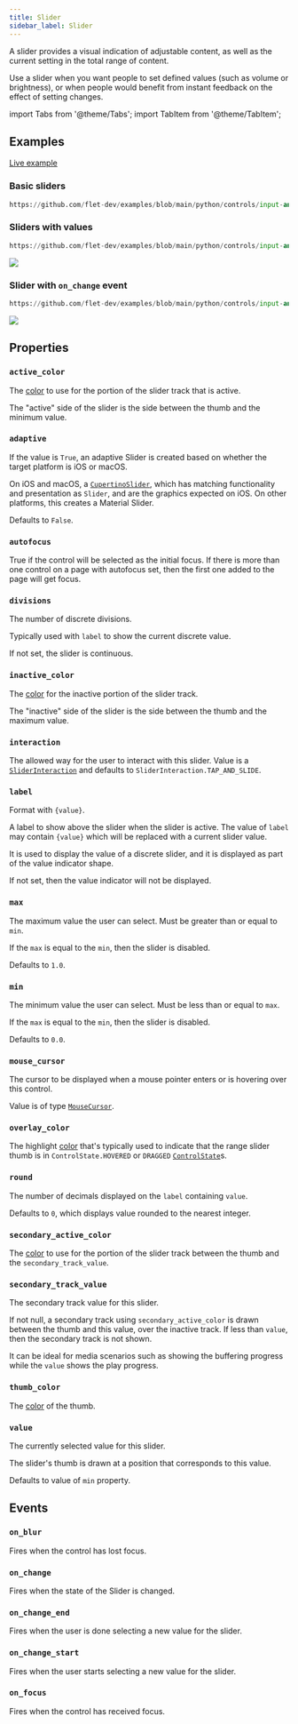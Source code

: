 ```yaml
---
title: Slider
sidebar_label: Slider
---
```


A slider provides a visual indication of adjustable content, as well as the current setting in the total range of content.

Use a slider when you want people to set defined values (such as volume or brightness), or when people would benefit from instant feedback on the effect of setting changes.

import Tabs from '@theme/Tabs';
import TabItem from '@theme/TabItem';

## Examples

[Live example](https://flet-controls-gallery.fly.dev/input/slider)

### Basic sliders



```python reference
https://github.com/flet-dev/examples/blob/main/python/controls/input-and-selections/slider/slider-basic.py
```


### Sliders with values



```python reference
https://github.com/flet-dev/examples/blob/main/python/controls/input-and-selections/slider/slider-values.py
```

<img src="/img/docs/controls/slider/slider-with-custom-content.gif" className="screenshot-30"/>

### Slider with `on_change` event


```python reference
https://github.com/flet-dev/examples/blob/main/python/controls/input-and-selections/slider/slider-with-change.py
```


<img src="/img/docs/controls/slider/slider-with-change-event.gif" className="screenshot-30"/>

## Properties

### `active_color`

The [color](/docs/reference/colors) to use for the portion of the slider track that is active.

The "active" side of the slider is the side between the thumb and the minimum value.

### `adaptive`

If the value is `True`, an adaptive Slider is created based on whether the target platform is iOS or macOS.

On iOS and macOS, a [`CupertinoSlider`](/docs/controls/cupertinoslider), which has matching functionality and presentation as `Slider`, and are the graphics expected on iOS. On other platforms, this creates a Material Slider.

Defaults to `False`.

### `autofocus`

True if the control will be selected as the initial focus. If there is more than one control on a page with autofocus set, then the first one added to the page will get focus.

### `divisions`

The number of discrete divisions.

Typically used with `label` to show the current discrete value.

If not set, the slider is continuous.

### `inactive_color`

The [color](/docs/reference/colors) for the inactive portion of the slider track.

The "inactive" side of the slider is the side between the thumb and the maximum value.

### `interaction`

The allowed way for the user to interact with this slider. Value is
a [`SliderInteraction`](/docs/reference/types/sliderinteraction) and defaults to `SliderInteraction.TAP_AND_SLIDE`.

### `label`

Format with `{value}`.

A label to show above the slider when the slider is active. The value of `label` may contain `{value}` which will be replaced with a current slider value.

It is used to display the value of a discrete slider, and it is displayed as part of the value indicator shape.

If not set, then the value indicator will not be displayed.

### `max`

The maximum value the user can select. Must be greater than or equal to `min`.

If the `max` is equal to the `min`, then the slider is disabled.

Defaults to `1.0`.

### `min`

The minimum value the user can select. Must be less than or equal to `max`.

If the `max` is equal to the `min`, then the slider is disabled.

Defaults to `0.0`.

### `mouse_cursor`

The cursor to be displayed when a mouse pointer enters or is hovering over this control.

Value is of type [`MouseCursor`](/docs/reference/types/mousecursor).

### `overlay_color`

The highlight [color](/docs/reference/colors) that's typically used to indicate that the range slider thumb is
in `ControlState.HOVERED` or `DRAGGED` [`ControlState`](/docs/reference/types/controlstate)s.

### `round`

The number of decimals displayed on the `label` containing `value`.

Defaults to `0`, which displays value rounded to the nearest integer.

### `secondary_active_color`

The [color](/docs/reference/colors) to use for the portion of the slider track between the thumb and the `secondary_track_value`.

### `secondary_track_value`

The secondary track value for this slider.

If not null, a secondary track using `secondary_active_color` is drawn between the thumb and this value, over the inactive track. If less than `value`, then the secondary track is not shown.

It can be ideal for media scenarios such as showing the buffering progress while the `value` shows the play progress.

### `thumb_color`

The [color](/docs/reference/colors) of the thumb.

### `value`

The currently selected value for this slider.

The slider's thumb is drawn at a position that corresponds to this value.

Defaults to value of `min` property.

## Events

### `on_blur`

Fires when the control has lost focus.

### `on_change`

Fires when the state of the Slider is changed.

### `on_change_end`

Fires when the user is done selecting a new value for the slider.

### `on_change_start`

Fires when the user starts selecting a new value for the slider.

### `on_focus`

Fires when the control has received focus.
